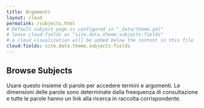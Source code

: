 ```yaml
---
title: Argomenti
layout: cloud
permalink: /subjects.html
# Default subject page is configured in "_data/theme.yml"
# leave cloud-fields as "site.data.theme.subjects-fields"
# a cloud visualization will be added below the content in this file
cloud-fields: site.data.theme.subjects-fields
---
```


## Browse Subjects

Usare questo insieme di parole per accedere termini e argomenti.
Le dimensioni delle parole sono determinate dalla freequenza di consultazione e tutte le parole hanno un link alla ricerca in raccolta corrispondente.

